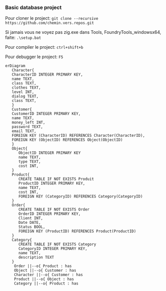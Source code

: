 ###  Basic database project

Pour cloner le project:
`git clone --recursive https://github.com/chemin.vers.repos.git`

Si jamais vous ne voyez pas zig.exe dans Tools, FoundryTools_windowsx64, faite:
`.\setup.bat`

Pour compiler le project:
`ctrl+shift+b`

Pour debugger le project:
`F5`

```mermaid
erDiagram
   Character{
   CharacterID INTEGER PRIMARY KEY,
   name TEXT,
   class TEXT,
   clothes TEXT,
   level INT,
   dialog TEXT,
   class TEXT,
   }
   Customer{
   CustomerID INTEGER PRIMARY KEY,
   name TEXT,
   money_left INT,
   password TEXT,
   email TEXT,
   FOREIGN KEY (CharacterID) REFERENCES Character(CharacterID),
   FOREIGN KEY (ObjectID) REFERENCES Object(ObjectID)
   }
   Object{
      ObjectID INTEGER PRIMARY KEY
      name TEXT,
      type TEXT,
      cost INT,
   }
   Product{
      CREATE TABLE IF NOT EXISTS Produit 
      ProductID INTEGER PRIMARY KEY, 
      name TEXT, 
      cost INT, 
      FOREIGN KEY (CategoryID) REFERENCES Category(CategoryID) 
   }
   Order{
      CREATE TABLE IF NOT EXISTS Order 
      OrderID INTEGER PRIMARY KEY,  
      Client INT, 
      Date DATE,  
      Status BOOL,   
      FOREIGN KEY (ProductID) REFERENCES Product(ProductID) 
   }
   Category{
      CREATE TABLE IF NOT EXISTS Category 
      CategoryID INTEGER PRIMARY KEY,  
      name TEXT,  
      description TEXT  
   }
    Order ||--o{ Product : has
    Object ||--o{ Customer : has
    Character ||--o{ Customer : has
    Product ||--o{ Object : has
    Category ||--o{ Product : has

```
